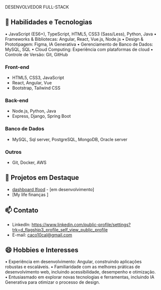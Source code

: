 DESENVOLVEDOR FULL-STACK


## 🚀 Habilidades e Tecnologias

• JavaScript (ES6+), TypeScript, HTML5, CSS3 (Sass/Less), Python, Java
• Frameworks & Bibliotecas: Angular, React, Vue.js, Node.js
• Design & Prototipagem: Figma, IA Generativa
• Gerenciamento de Banco de Dados: MySQL, SQL
• Cloud Computing: Experiência com plataformas de cloud
• Controle de Versão: Git, GitHub


### Front-end

* HTML5, CSS3, JavaScript
* React, Angular, Vue
* Bootstrap, Tailwind CSS

### Back-end

* Node.js, Python, Java
* Express, Django, Spring Boot

### Banco de Dados
* MySQL, Sql server, PostgreSQL, MongoDB, Oracle server

### Outros

* Git, Docker, AWS

## 💼 Projetos em Destaque

* [dashboard Ifood](www...) - [em desenvolvimento]
* [My life finanças ] 

## 📫 Contato

* LinkedIn: https://www.linkedin.com/public-profile/settings?trk=d_flagship3_profile_self_view_public_profile
* E-mail: caco10cal@gmail.com

## 😄 Hobbies e Interesses

• Experiência em desenvolvimento: Angular, construindo aplicações robustas e escaláveis.
• Familiaridade com as melhores práticas de desenvolvimento web, incluindo acessibilidade, desempenho e otimização.
• Entusiasmado em explorar novas tecnologias e ferramentas, incluindo IA Generativa para otimizar o processo de design.


